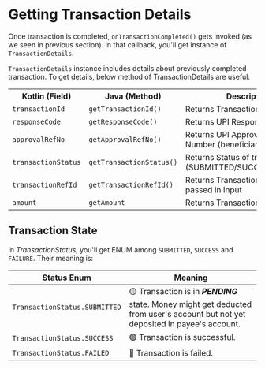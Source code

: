 # Getting Transaction Details

Once transaction is completed, `onTransactionCompleted()` gets invoked (as we seen in previous section). In that callback, you'll get instance of `TransactionDetails`.

`TransactionDetails` instance includes details about previously completed transaction.
To get details, below method of TransactionDetails are useful:

<table>
  <tr>
    <th>Kotlin (Field)</th>
    <th>Java (Method)</th>
    <th>Description</th>
  </tr>
  <tr>
    <td><code>transactionId</code></td>
    <td><code>getTransactionId()</code></td>
    <td>Returns Transaction ID</td>
  </tr>
  <tr>
    <td><code>responseCode</code></td>
    <td><code>getResponseCode()</code></td>
    <td>Returns UPI Response Code</td>
  </tr>
  <tr>
    <td><code>approvalRefNo</code></td>
    <td><code>getApprovalRefNo()</code></td>
    <td>Returns UPI Approval Reference Number (beneficiary)</td>
  </tr>
  <tr>
    <td><code>transactionStatus</code></td>
    <td><code>getTransactionStatus()</code></td>
    <td>Returns Status of transaction.<br>(SUBMITTED/SUCCESS/FAILURE)<br></td>
  </tr>
  <tr>
  <td><code>transactionRefId</code></td>
    <td><code>getTransactionRefId()</code></td>
    <td>Returns Transaction reference ID passed in input</td>
  </tr>
  <tr>
    <td><code>amount</code></td>
    <td><code>getAmount</code></td>
    <td>Returns Transaction amount</td>
  </tr>
</table>

## Transaction State

In _TransactionStatus_, you'll get ENUM among `SUBMITTED`, `SUCCESS` and `FAILURE`. Their meaning is:

| Status Enum                   | Meaning                                                                                                                          |
| ----------------------------- | -------------------------------------------------------------------------------------------------------------------------------- |
| `TransactionStatus.SUBMITTED` | 🟡 Transaction is in **_PENDING_** state. Money might get deducted from user's account but not yet deposited in payee's account. |
| `TransactionStatus.SUCCESS`   | 🟢 Transaction is successful.                                                                                                    |
| `TransactionStatus.FAILED`    | 🔴 Transaction is failed.                                                                                                        |
